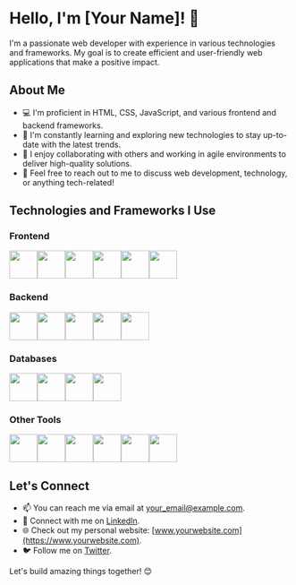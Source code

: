# Hello, I'm [Your Name]! 👋

I'm a passionate web developer with experience in various technologies and frameworks. My goal is to create efficient and user-friendly web applications that make a positive impact.

## About Me

- 💻 I'm proficient in HTML, CSS, JavaScript, and various frontend and backend frameworks.
- 🌱 I'm constantly learning and exploring new technologies to stay up-to-date with the latest trends.
- 🚀 I enjoy collaborating with others and working in agile environments to deliver high-quality solutions.
- 💬 Feel free to reach out to me to discuss web development, technology, or anything tech-related!

## Technologies and Frameworks I Use

### Frontend

<div style="display: flex; flex-direction: row;">
    <img src="https://upload.wikimedia.org/wikipedia/commons/3/38/HTML5_Badge.svg" height="50">
    <img src="https://upload.wikimedia.org/wikipedia/commons/d/d5/CSS3_logo_and_wordmark.svg" height="50">
    <img src="https://upload.wikimedia.org/wikipedia/commons/6/6a/JavaScript-logo.png" height="50">
    <img src="https://upload.wikimedia.org/wikipedia/commons/a/a7/React-icon.svg" height="50">
    <img src="https://upload.wikimedia.org/wikipedia/commons/9/95/Vue.js_Logo_2.svg" height="50">
    <img src="https://upload.wikimedia.org/wikipedia/commons/c/cf/Angular_full_color_logo.svg" height="50">
</div>

### Backend

<div style="display: flex; flex-direction: row;">
    <img src="https://upload.wikimedia.org/wikipedia/commons/d/d9/Node.js_logo.svg" height="50">
    <img src="https://upload.wikimedia.org/wikipedia/commons/6/64/Expressjs.png" height="50">
    <img src="https://upload.wikimedia.org/wikipedia/commons/7/75/Django_logo.svg" height="50">
    <img src="https://upload.wikimedia.org/wikipedia/commons/3/3c/Flask_logo.svg" height="50">
    <img src="https://upload.wikimedia.org/wikipedia/commons/6/62/Ruby_On_Rails_Logo.svg" height="50">
</div>

### Databases

<div style="display: flex; flex-direction: row;">
    <img src="https://upload.wikimedia.org/wikipedia/en/4/45/MongoDB-Logo.svg" height="50">
    <img src="https://upload.wikimedia.org/wikipedia/en/6/62/MySQL.svg" height="50">
    <img src="https://upload.wikimedia.org/wikipedia/commons/2/29/Postgresql_elephant.svg" height="50">
    <img src="https://upload.wikimedia.org/wikipedia/en/3/38/SQLite370.svg" height="50">
</div>

### Other Tools

<div style="display: flex; flex-direction: row;">
    <img src="https://upload.wikimedia.org/wikipedia/commons/e/e0/Git-logo.svg" height="50">
    <img src="https://upload.wikimedia.org/wikipedia/commons/9/91/Octicons-mark-github.svg" height="50">
    <img src="https://upload.wikimedia.org/wikipedia/commons/9/9a/Visual_Studio_Code_1.35_icon.svg" height="50">
    <img src="https://upload.wikimedia.org/wikipedia/commons/4/4e/Docker_%28container_engine%29_logo.png" height="50">
    <img src="https://www.vectorlogo.zone/logos/heroku/heroku-icon.svg" height="50">
    <img src="https://upload.wikimedia.org/wikipedia/commons/9/93/Amazon_Web_Services_Logo.svg" height="50">
</div>

## Let's Connect

- 📫 You can reach me via email at [your_email@example.com](mailto:your_email@example.com).
- 🔗 Connect with me on [LinkedIn](https://www.linkedin.com/in/your_profile).
- 🌐 Check out my personal website: [www.yourwebsite.com](https://www.yourwebsite.com).
- 🐦 Follow me on [Twitter](https://twitter.com/your_twitter_handle).

Let's build amazing things together! 😊
